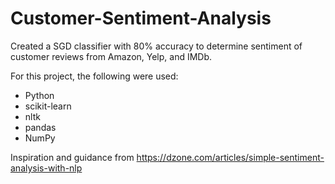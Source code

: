 # Customer-Sentiment-Analysis
Created a SGD classifier with 80% accuracy to determine sentiment of customer reviews from Amazon, Yelp, and IMDb. 

For this project, the following were used:
- Python
- scikit-learn
- nltk
- pandas
- NumPy

Inspiration and guidance from https://dzone.com/articles/simple-sentiment-analysis-with-nlp
